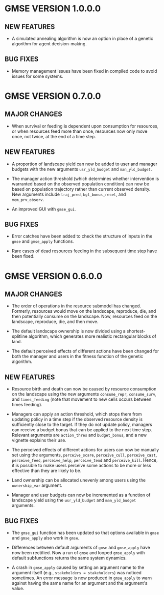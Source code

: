 # GMSE VERSION 1.0.0.0

## NEW FEATURES

* A simulated annealing algorithm is now an option in place of a genetic algorithm for agent decision-making.

## BUG FIXES

* Memory management issues have been fixed in compiled code to avoid issues for some systems.


# GMSE VERSION 0.7.0.0

## MAJOR CHANGES

* When survival or feeding is dependent upon consumption for resources, or when resources feed more than once, resources now only move once, not twice, at the end of a time step.

## NEW FEATURES

* A proportion of landscape yield can now be added to user and manager budgets with the new arguments `usr_yld_budget` and `man_yld_budget`.

* The manager action threshold (which determines whether intervention is warranted based on the observed population condition) can now be based on population trajectory rather than current observed density. New arguments include `traj_pred`, `bgt_bonus_reset`, and `mem_prv_observ`.

* An improved GUI with `gmse_gui`.

## BUG FIXES

* Error catches have been added to check the structure of inputs in the `gmse` and `gmse_apply` functions.

* Rare cases of dead resources feeding in the subsequent time step have been fixed.

# GMSE VERSION 0.6.0.0

## MAJOR CHANGES

* The order of operations in the resource submodel has changed. Formerly, resources would move on the landscape, reproduce, die, and then potentially consume on the landscape. Now, resources feed on the landscape, reproduce, die, and then move.

* The default landscape ownership is now divided using a shortest-splitline algorithm, which generates more realistic rectangular blocks of land.

* The default perceived effects of different actions have been changed for both the manager and users in the fitness function of the genetic algorithm.

## NEW FEATURES

* Resource birth and death can now be caused by resource consumption on the landscape using the new arguments `consume_repr`, `consume_surv`, and `times_feeding` (note that movement to new cells occurs between times feeding).

* Managers can apply an action threshold, which stops them from updating policy in a time step if the observed resource density is sufficiently close to the target. If they do not update policy, managers can receive a budget bonus that can be applied to the next time step. Relevant arguments are `action_thres` and `budget_bonus`, and a new vignette explains their use.

* The perceived effects of different actions for users can now be manually set using the arguments, `perceive_scare`, `perceive_cull`, `perceive_cast`, `perceive_feed`, `perceive_help`, `perceive_tend` and `perceive_kill`. Hence, it is possible to make users perceive some actions to be more or less effective than they are likely to be.

* Land ownership can be allocated unevenly among users using the `ownership_var` argument.

* Manager and user budgets can now be incremented as a function of landscape yield using the `usr_yld_budget` and `man_yld_budget` arguments.


## BUG FIXES

* The `gmse_gui` function has been updated so that options available in `gmse` and `gmse_apply` also work in `gmse`.

* Differences between default arguments of `gmse` and `gmse_apply` have now been rectified. Now a run of `gmse` and looped `gmse_apply` with default subfunctions returns the same system dynamics.

* A crash in `gmse_apply` caused by setting an argument name to the argument itself (e.g., `stakeholders = stakeholders`) was noticed sometimes. An error message is now produced in `gmse_apply` to warn against having the same name for an argument and the argument's value.



